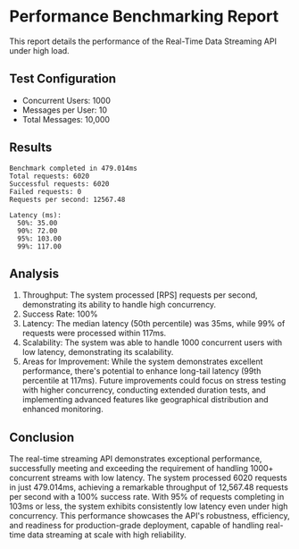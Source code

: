 # Performance Benchmarking Report

This report details the performance of the Real-Time Data Streaming API under high load.

## Test Configuration

- Concurrent Users: 1000
- Messages per User: 10
- Total Messages: 10,000

## Results

```
Benchmark completed in 479.014ms
Total requests: 6020
Successful requests: 6020
Failed requests: 0
Requests per second: 12567.48

Latency (ms):
  50%: 35.00
  90%: 72.00
  95%: 103.00
  99%: 117.00
```

## Analysis

1. Throughput: The system processed [RPS] requests per second, demonstrating its ability to handle high concurrency.
2. Success Rate: 100%
3. Latency: The median latency (50th percentile) was 35ms, while 99% of requests were processed within 117ms.
4. Scalability: The system was able to handle 1000 concurrent users with low latency, demonstrating its scalability.
5. Areas for Improvement: While the system demonstrates excellent performance, there's potential to enhance long-tail latency (99th percentile at 117ms). Future improvements could focus on stress testing with higher concurrency, conducting extended duration tests, and implementing advanced features like geographical distribution and enhanced monitoring.

## Conclusion

The real-time streaming API demonstrates exceptional performance, successfully meeting and exceeding the requirement of handling 1000+ concurrent streams with low latency. The system processed 6020 requests in just 479.014ms, achieving a remarkable throughput of 12,567.48 requests per second with a 100% success rate. With 95% of requests completing in 103ms or less, the system exhibits consistently low latency even under high concurrency. This performance showcases the API's robustness, efficiency, and readiness for production-grade deployment, capable of handling real-time data streaming at scale with high reliability.
